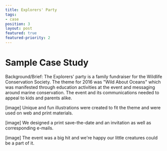 ```yaml
---
title: Explorers' Party
tags:
- case
position: 3
layout: post
featured: true
featured-priority: 2
---
```


# Sample Case Study

Background/Brief: The Explorers' party is a family fundraiser for the Wildlife Conservation Society. The theme for 2016 was "Wild About Oceans" which was manifested through education activities at the event and messaging around marine conservation. The event and its communications needed to appeal to kids and parents alike.

[image]
Unique and fun illustrations were created to fit the theme and were used on web and print materials.

[image]
We designed a print save-the-date and an invitation as well as corresponding e-mails.

[image]
The event was a big hit and we're happy our little creatures could be a part of it.
